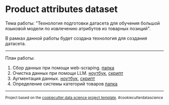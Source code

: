 Product attributes dataset
==============================

Тема работы: "Технология подготовки датасета для обучения большой языковой модели по извлечению атрибутов из товарных позиций".

В рамках данной работы будет создана технология для создания датасета.

--------

План работы: 

1. Сбор данных при помощи web-scraping. [папка](/src/data/komus)
2. Очистка данных при помощи LLM. [ноутбук](/notebooks/test_similarity_prompts.ipynb), [скрипт](/src/models/attributes_mapper.py)
3. Аугментация данных. [ноутбук](/notebooks/few_shot_augmentation.ipynb), [скрипт](/src/models/augmentator.py)
4. Определение системы категорий товаров [папка](/notebooks/classify)

--------

<p><small>Project based on the <a target="_blank" href="https://drivendata.github.io/cookiecutter-data-science/">cookiecutter data science project template</a>. #cookiecutterdatascience</small></p>

